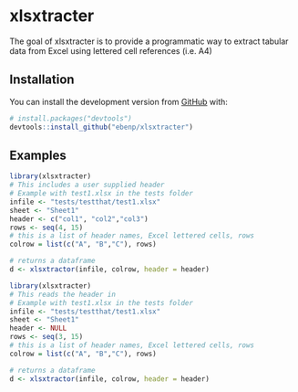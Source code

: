 
<!-- README.md is generated from README.Rmd. Please edit the README.Rmd file -->

# xlsxtracter

<!-- badges: start -->
<!-- badges: end -->

The goal of xlsxtracter is to provide a programmatic way to extract
tabular data from Excel using lettered cell references (i.e. A4)

## Installation

You can install the development version from
[GitHub](https://github.com/) with:

``` r
# install.packages("devtools")
devtools::install_github("ebenp/xlsxtracter")
```

## Examples

``` r
library(xlsxtracter)
# This includes a user supplied header
# Example with test1.xlsx in the tests folder
infile <- "tests/testthat/test1.xlsx"
sheet <- "Sheet1"
header <- c("col1", "col2","col3")
rows <- seq(4, 15)
# this is a list of header names, Excel lettered cells, rows
colrow = list(c("A", "B","C"), rows)

# returns a dataframe
d <- xlsxtractor(infile, colrow, header = header)
```

``` r
library(xlsxtracter)
# This reads the header in
# Example with test1.xlsx in the tests folder
infile <- "tests/testthat/test1.xlsx"
sheet <- "Sheet1"
header <- NULL
rows <- seq(3, 15)
# this is a list of header names, Excel lettered cells, rows
colrow = list(c("A", "B","C"), rows)

# returns a dataframe
d <- xlsxtractor(infile, colrow, header = header)
```
